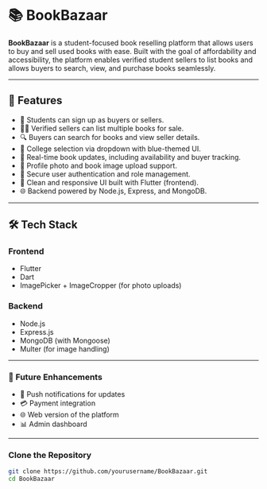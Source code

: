 # 📚 BookBazaar

**BookBazaar** is a student-focused book reselling platform that allows users to buy and sell used books with ease. Built with the goal of affordability and accessibility, the platform enables verified student sellers to list books and allows buyers to search, view, and purchase books seamlessly.

---

## 🚀 Features

- 📖 Students can sign up as buyers or sellers.
- 🧑‍🏫 Verified sellers can list multiple books for sale.
- 🔍 Buyers can search for books and view seller details.
- 🏫 College selection via dropdown with blue-themed UI.
- 🛒 Real-time book updates, including availability and buyer tracking.
- 📸 Profile photo and book image upload support.
- 🔐 Secure user authentication and role management.
- 🎨 Clean and responsive UI built with Flutter (frontend).
- 🌐 Backend powered by Node.js, Express, and MongoDB.

---

## 🛠️ Tech Stack

### Frontend
- Flutter
- Dart
- ImagePicker + ImageCropper (for photo uploads)

### Backend
- Node.js
- Express.js
- MongoDB (with Mongoose)
- Multer (for image handling)

---
### 🧪 Future Enhancements

- 🔔 Push notifications for updates  
- 💳 Payment integration  
- 🌐 Web version of the platform  
- 📊 Admin dashboard
---
### Clone the Repository
```bash
git clone https://github.com/yourusername/BookBazaar.git
cd BookBazaar



